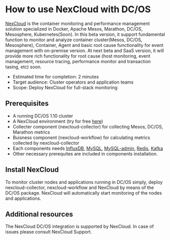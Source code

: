# How to use NexCloud with DC/OS

[NexCloud][nexcloud] is the container monitoring and performance management solution specialized in Docker, Apache Mesos, Marathon, DC/OS, Mesosphere, Kubernetes(Soon). In this beta version, it support fundamental function to monitor and analyze container cluster(Mesos, DC/OS, Mesosphere), Container, Agent and basic root cause functionality for event management with on-premise version. At next beta and SaaS version, it will provide more rich functionality for root cause (host monitoring, event management, resource tracing, performance monitor and transaction tasing, etc) soon.

* Estimated time for completion: 2 minutes
* Target audience: Cluster operators and application teams
* Scope: Deploy NexCloud for full-stack monitoring

## Prerequisites

* A running DC/OS 1.10 cluster
* A NexCloud environment (try for free [here][freetrial])
* Collecter component (nexcloud-collector) for collecting Mesos, DC/OS, Marathon metrics
* Buisness component (nexcloud-workflow) for calculating metrics collected by nexcloud-collector
* Each components needs [InfluxDB](https://universe.dcos.io/#/package/influxdb/version/latest), [MySQL](https://universe.dcos.io/#/package/mysql/version/latest), [MySQL-admin](https://universe.dcos.io/#/package/mysql-admin/version/latest), [Redis](https://universe.dcos.io/#/package/redis/version/latest), [Kafka](https://universe.dcos.io/#/package/kafka/version/latest)
* Other necessary prerequites are included in components installation.  


## Install NexCloud

To monitor cluster nodes and applications running in DC/OS simply, deploy nexcloud-collector, nexcloud-workflow and NexCloud by means of the DC/OS package. NexCloud will automatically start monitoring of the nodes and applications.


## Additional resources

The NexCloud DC/OS integration is supported by NexCloud.
In case of issues please consult NexCloud Support.

[nexcloud]: http://www.nexcloud.co.kr/
[freetrial]: https://github.com/nexclouding/NexCloud
